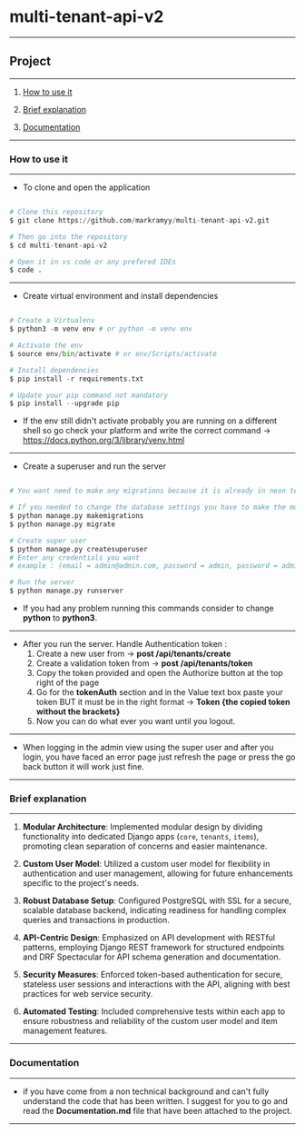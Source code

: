 # multi-tenant-api-v2

---
## Project 

---

1. [How to use it](#how-to-use-it)

2. [Brief explanation](#brief-explanation)

3. [Documentation](#documentation)

---
### How to use it

---

- To clone and open the application

```python

# Clone this repository
$ git clone https://github.com/markramyy/multi-tenant-api-v2.git

# Then go into the repository
$ cd multi-tenant-api-v2

# Open it in vs code or any prefered IDEs
$ code .

```

---

- Create virtual environment and install dependencies

```python

# Create a Virtualenv
$ python3 -m venv env # or python -m venv env

# Activate the env
$ source env/bin/activate # or env/Scripts/activate

# Install dependencies
$ pip install -r requirements.txt

# Update your pip command not mandatory
$ pip install --upgrade pip

```

- If the env still didn't activate probably you are running on a different shell so go check your platform and write the correct command -> https://docs.python.org/3/library/venv.html

---

- Create a superuser and run the server

```python

# You want need to make any migrations because it is already in neon tech console (an online Database platform configurations)

# If you needed to change the database settings you have to make the mogrations after you are done
$ python manage.py makemigrations
$ python manage.py migrate

# Create super user
$ python manage.py createsuperuser
# Enter any credentials you want 
# example : (email = admin@admin.com, password = admin, password = admin, y)

# Run the server
$ python manage.py runserver

```

- If you had any problem running this commands consider to change **python** to **python3**.

---

- After you run the server. Handle Authentication token :
	1. Create a new user from -> **post /api/tenants/create**
	2. Create a validation token from ->  **post /api/tenants/token**
	3. Copy the token provided and open the Authorize button at the top right of the page
	4. Go for the **tokenAuth** section and in the Value text box paste your token BUT it must be in the right format -> **Token {the copied token without the brackets}**
	5. Now you can do what ever you want until you logout.

---

- When logging in the admin view using the super user and after you login, you have faced an error page just refresh the page or press the go back button it will work just fine.

---
### Brief explanation

---

1. **Modular Architecture**: Implemented modular design by dividing functionality into dedicated Django apps (`core`, `tenants`, `items`), promoting clean separation of concerns and easier maintenance.

2. **Custom User Model**: Utilized a custom user model for flexibility in authentication and user management, allowing for future enhancements specific to the project's needs.

3. **Robust Database Setup**: Configured PostgreSQL with SSL for a secure, scalable database backend, indicating readiness for handling complex queries and transactions in production.

4. **API-Centric Design**: Emphasized on API development with RESTful patterns, employing Django REST framework for structured endpoints and DRF Spectacular for API schema generation and documentation.

5. **Security Measures**: Enforced token-based authentication for secure, stateless user sessions and interactions with the API, aligning with best practices for web service security.

6. **Automated Testing**: Included comprehensive tests within each app to ensure robustness and reliability of the custom user model and item management features.

---

### Documentation

---

- if you have come from a non technical background and can't fully understand the code that has been written. I suggest for you to go and read the **Documentation.md** file that have been attached to the project.

---
